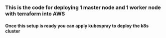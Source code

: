 

### This is the code for deploying 1 master node and 1 worker node with terraform into AWS

#### Once this setup is ready you can apply kubespray to deploy the k8s cluster

